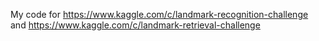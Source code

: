 My code for https://www.kaggle.com/c/landmark-recognition-challenge and https://www.kaggle.com/c/landmark-retrieval-challenge
